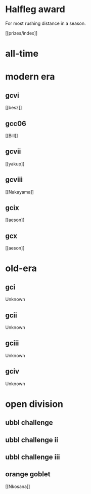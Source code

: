 # Halfleg award

For most rushing distance in a season.

[[prizes/index]]

# all-time

# modern era

## gcvi

[[besz]]

## gcc06

[[Bill]]

## gcvii

[[yakup]]

## gcviii

[[Nakayama]]

## gcix

[[aeson]]

## gcx

[[aeson]]

# old-era

## gci

Unknown

## gcii

Unknown

## gciii

Unknown

## gciv

Unknown

# open division

## ubbl challenge

## ubbl challenge ii

## ubbl challenge iii

## orange goblet

[[Nkosana]]